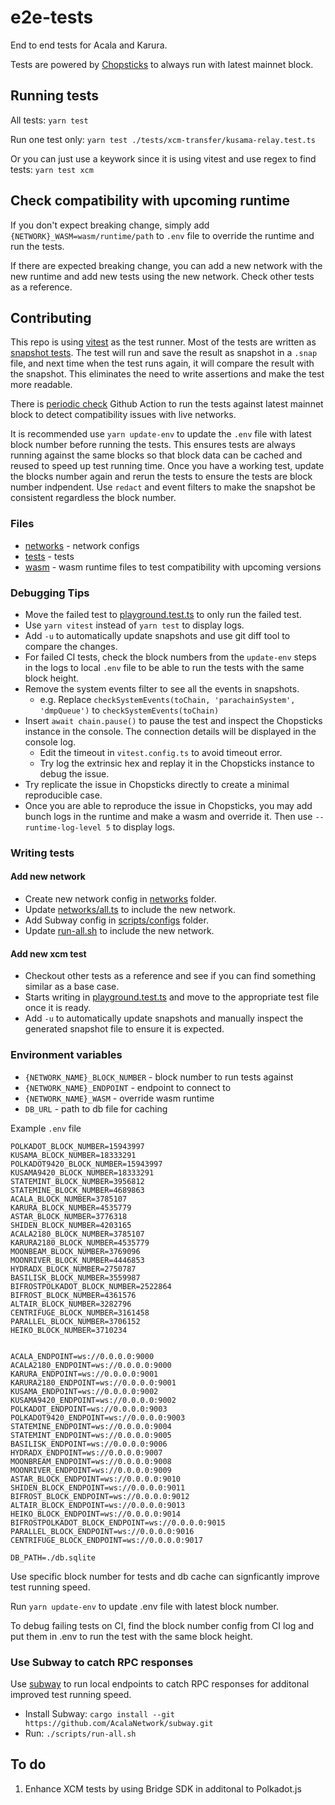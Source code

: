 # e2e-tests

End to end tests for Acala and Karura.

Tests are powered by [Chopsticks](http://github.com/AcalaNetwork/chopsticks) to always run with latest mainnet block.

## Running tests

All tests:
`yarn test`

Run one test only:
`yarn test ./tests/xcm-transfer/kusama-relay.test.ts`

Or you can just use a keywork since it is using vitest and use regex to find tests:
`yarn test xcm`

## Check compatibility with upcoming runtime

If you don't expect breaking change, simply add `{NETWORK}_WASM=wasm/runtime/path` to `.env` file to override the runtime and run the tests.

If there are expected breaking change, you can add a new network with the new runtime and add new tests using the new network. Check other tests as a reference.

## Contributing

This repo is using [vitest](https://vitest.dev) as the test runner. Most of the tests are written as [snapshot tests](https://vitest.dev/guide/snapshot.html). The test will run and save the result as snapshot in a `.snap` file, and next time when the test runs again, it will compare the result with the snapshot. This eliminates the need to write assertions and make the test more readable.

There is [periodic check](https://github.com/AcalaNetwork/e2e-tests/actions/workflows/check.yml) Github Action to run the tests against latest mainnet block to detect compatibility issues with live networks.

It is recommended use `yarn update-env` to update the `.env` file with latest block number before running the tests. This ensures tests are always running against the same blocks so that block data can be cached and reused to speed up test running time. Once you have a working test, update the blocks number again and rerun the tests to ensure the tests are block number indpendent. Use `redact` and event filters to make the snapshot be consistent regardless the block number.

### Files

- [networks](./networks) - network configs
- [tests](./tests) - tests
- [wasm](./wasm) - wasm runtime files to test compatibility with upcoming versions

### Debugging Tips

- Move the failed test to [playground.test.ts](./tests/xcm-transfer/playground.test.ts) to only run the failed test.
- Use `yarn vitest` instead of `yarn test` to display logs.
- Add `-u` to automatically update snapshots and use git diff tool to compare the changes.
- For failed CI tests, check the block numbers from the `update-env` steps in the logs to local `.env` file to be able to run the tests with the same block height.
- Remove the system events filter to see all the events in snapshots.
  - e.g. Replace `checkSystemEvents(toChain, 'parachainSystem', 'dmpQueue')` to `checkSystemEvents(toChain)`
- Insert `await chain.pause()` to pause the test and inspect the Chopsticks instance in the console. The connection details will be displayed in the console log.
  - Edit the timeout in `vitest.config.ts` to avoid timeout error.
  - Try log the extrinsic hex and replay it in the Chopsticks instance to debug the issue.
- Try replicate the issue in Chopsticks directly to create a minimal reproducible case.
- Once you are able to reproduce the issue in Chopsticks, you may add bunch logs in the runtime and make a wasm and override it. Then use `--runtime-log-level 5` to display logs.

### Writing tests

#### Add new network

- Create new network config in [networks](./networks) folder.
- Update [networks/all.ts](./networks/all.ts) to include the new network.
- Add Subway config in [scripts/configs](./scripts/configs) folder.
- Update [run-all.sh](./scripts/run-all.sh) to include the new network.

#### Add new xcm test

- Checkout other tests as a reference and see if you can find something similar as a base case.
- Starts writing in [playground.test.ts](./tests/xcm-transfer/playground.test.ts) and move to the appropriate test file once it is ready.
- Add `-u` to automatically update snapshots and manually inspect the generated snapshot file to ensure it is expected.

### Environment variables

- `{NETWORK_NAME}_BLOCK_NUMBER` - block number to run tests against
- `{NETWORK_NAME}_ENDPOINT` - endpoint to connect to
- `{NETWORK_NAME}_WASM` - override wasm runtime
- `DB_URL` - path to db file for caching

Example `.env` file

```
POLKADOT_BLOCK_NUMBER=15943997
KUSAMA_BLOCK_NUMBER=18333291
POLKADOT9420_BLOCK_NUMBER=15943997
KUSAMA9420_BLOCK_NUMBER=18333291
STATEMINT_BLOCK_NUMBER=3956812
STATEMINE_BLOCK_NUMBER=4689863
ACALA_BLOCK_NUMBER=3785107
KARURA_BLOCK_NUMBER=4535779
ASTAR_BLOCK_NUMBER=3776318
SHIDEN_BLOCK_NUMBER=4203165
ACALA2180_BLOCK_NUMBER=3785107
KARURA2180_BLOCK_NUMBER=4535779
MOONBEAM_BLOCK_NUMBER=3769096
MOONRIVER_BLOCK_NUMBER=4446853
HYDRADX_BLOCK_NUMBER=2750787
BASILISK_BLOCK_NUMBER=3559987
BIFROSTPOLKADOT_BLOCK_NUMBER=2522864
BIFROST_BLOCK_NUMBER=4361576
ALTAIR_BLOCK_NUMBER=3282796
CENTRIFUGE_BLOCK_NUMBER=3161458
PARALLEL_BLOCK_NUMBER=3706152
HEIKO_BLOCK_NUMBER=3710234


ACALA_ENDPOINT=ws://0.0.0.0:9000
ACALA2180_ENDPOINT=ws://0.0.0.0:9000
KARURA_ENDPOINT=ws://0.0.0.0:9001
KARURA2180_ENDPOINT=ws://0.0.0.0:9001
KUSAMA_ENDPOINT=ws://0.0.0.0:9002
KUSAMA9420_ENDPOINT=ws://0.0.0.0:9002
POLKADOT_ENDPOINT=ws://0.0.0.0:9003
POLKADOT9420_ENDPOINT=ws://0.0.0.0:9003
STATEMINE_ENDPOINT=ws://0.0.0.0:9004
STATEMINT_ENDPOINT=ws://0.0.0.0:9005
BASILISK_ENDPOINT=ws://0.0.0.0:9006
HYDRADX_ENDPOINT=ws://0.0.0.0:9007
MOONBREAM_ENDPOINT=ws://0.0.0.0:9008
MOONRIVER_ENDPOINT=ws://0.0.0.0:9009
ASTAR_BLOCK_ENDPOINT=ws://0.0.0.0:9010
SHIDEN_BLOCK_ENDPOINT=ws://0.0.0.0:9011
BIFROST_BLOCK_ENDPOINT=ws://0.0.0.0:9012
ALTAIR_BLOCK_ENDPOINT=ws://0.0.0.0:9013
HEIKO_BLOCK_ENDPOINT=ws://0.0.0.0:9014
BIFROSTPOLKADOT_BLOCK_ENDPOINT=ws://0.0.0.0:9015
PARALLEL_BLOCK_ENDPOINT=ws://0.0.0.0:9016
CENTRIFUGE_BLOCK_ENDPOINT=ws://0.0.0.0:9017

DB_PATH=./db.sqlite
```

Use specific block number for tests and db cache can signficantly improve test running speed.

Run `yarn update-env` to update .env file with latest block number.

To debug failing tests on CI, find the block number config from CI log and put them in .env to run the test with the same block height.

### Use Subway to catch RPC responses

Use [subway](http://github.com/AcalaNetwork/subway) to run local endpoints to catch RPC responses for additonal improved test running speed.

- Install Subway: `cargo install --git https://github.com/AcalaNetwork/subway.git`
- Run: `./scripts/run-all.sh`

## To do
1. Enhance XCM tests by using Bridge SDK in additonal to Polkadot.js
